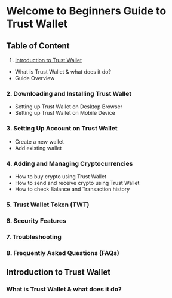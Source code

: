 # Welcome to Beginners Guide to Trust Wallet

## Table of Content
1. [Introduction to Trust Wallet](#introduction-to-trust-wallet)
- What is Trust Wallet & what does it do?
- Guide Overview

### 2. Downloading and Installing Trust Wallet
- Setting up Trust Wallet on Desktop Browser
- Setting up Trust Wallet on Mobile Device

### 3. Setting Up Account on Trust Wallet
- Create a new wallet
- Add existing wallet

### 4. Adding and Managing Cryptocurrencies
- How to buy crypto using Trust Wallet
- How to send and receive crypto using Trust Wallet
- How to check Balance and Transaction history

### 5. Trust Wallet Token (TWT)
### 6. Security Features
### 7. Troubleshooting
### 8. Frequently Asked Questions (FAQs)



## Introduction to Trust Wallet 
### 	What is Trust Wallet & what does it do?

